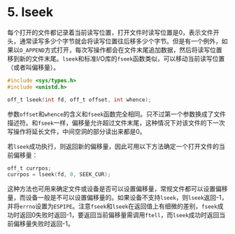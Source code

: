 # 5. lseek

每个打开的文件都记录着当前读写位置，打开文件时读写位置是0，表示文件开头，通常读写多少个字节就会将读写位置往后移多少个字节。但是有一个例外，如果以`O_APPEND`方式打开，每次写操作都会在文件末尾追加数据，然后将读写位置移到新的文件末尾。`lseek`和标准I/O库的`fseek`函数类似，可以移动当前读写位置（或者叫偏移量）。

```c
#include <sys/types.h>
#include <unistd.h>

off_t lseek(int fd, off_t offset, int whence);
```

参数`offset`和`whence`的含义和`fseek`函数完全相同。只不过第一个参数换成了文件描述符。和`fseek`一样，偏移量允许超过文件末尾，这种情况下对该文件的下一次写操作将延长文件，中间空洞的部分读出来都是0。

若`lseek`成功执行，则返回新的偏移量，因此可用以下方法确定一个打开文件的当前偏移量：

```c
off_t currpos;
currpos = lseek(fd, 0, SEEK_CUR);
```

这种方法也可用来确定文件或设备是否可以设置偏移量，常规文件都可以设置偏移量，而设备一般是不可以设置偏移量的。如果设备不支持`lseek`，则`lseek`返回-1，并将`errno`设置为`ESPIPE`。注意`fseek`和`lseek`在返回值上有细微的差别，`fseek`成功时返回0失败时返回-1，要返回当前偏移量需调用`ftell`，而`lseek`成功时返回当前偏移量失败时返回-1。 